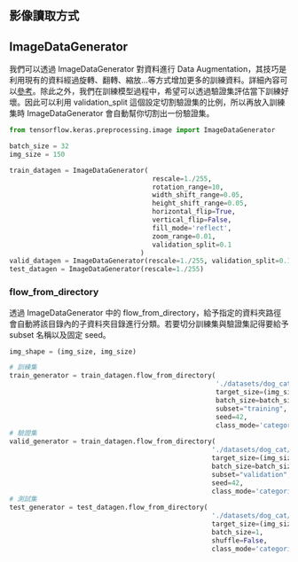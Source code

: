 ## 影像讀取方式

## ImageDataGenerator
我們可以透過 ImageDataGenerator 對資料進行 Data Augmentation，其技巧是利用現有的資料經過旋轉、翻轉、縮放…等方式增加更多的訓練資料。詳細內容可以[參考](https://hackmd.io/@allen108108/SyCsOIkxB)。除此之外，我們在訓練模型過程中，希望可以透過驗證集評估當下訓練好壞。因此可以利用 validation_split 這個設定切割驗證集的比例，所以再放入訓練集時 ImageDataGenerator 會自動幫你切割出一份驗證集。

```py
from tensorflow.keras.preprocessing.image import ImageDataGenerator

batch_size = 32
img_size = 150

train_datagen = ImageDataGenerator( 
                                    rescale=1./255,
                                    rotation_range=10,
                                    width_shift_range=0.05,
                                    height_shift_range=0.05,
                                    horizontal_flip=True,
                                    vertical_flip=False,
                                    fill_mode='reflect', 
                                    zoom_range=0.01,
                                    validation_split=0.1
                                 )
valid_datagen = ImageDataGenerator(rescale=1./255, validation_split=0.1)
test_datagen = ImageDataGenerator(rescale=1./255)
```

### flow_from_directory
透過 ImageDataGenerator 中的 flow_from_directory，給予指定的資料夾路徑會自動將該目錄內的子資料夾目錄進行分類。若要切分訓練集與驗證集記得要給予 subset 名稱以及固定 seed。

```py
img_shape = (img_size, img_size)

# 訓練集
train_generator = train_datagen.flow_from_directory(
                                                    './datasets/dog_cat/train',
                                                    target_size=(img_size, img_size),
                                                    batch_size=batch_size,
                                                    subset="training",
                                                    seed=42,                                                
                                                    class_mode='categorical')
# 驗證集
valid_generator = train_datagen.flow_from_directory(
                                                   './datasets/dog_cat/train',
                                                   target_size=(img_size, img_size),
                                                   batch_size=batch_size,
                                                   subset="validation",
                                                   seed=42,
                                                   class_mode='categorical')
# 測試集
test_generator = test_datagen.flow_from_directory(
                                                   './datasets/dog_cat/test',
                                                   target_size=(img_size, img_size),
                                                   batch_size=1,
                                                   shuffle=False,
                                                   class_mode='categorical')
 ```


 